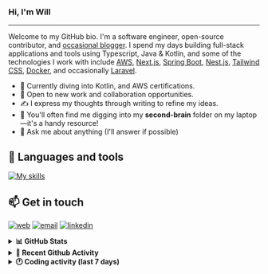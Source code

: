 ### Hi, I'm Will

---

Welcome to my GitHub bio. I'm a software engineer, open-source contributor, and [occasional blogger][blog]. I spend my days building full-stack applications and tools using Typescript, Java & Kotlin, and some of the technologies I work with include [AWS](https://aws.amazon.com/fr/), [Next.js](https://nextjs.org/), [Spring Boot](https://spring.io/projects/spring-boot), [Nest.js](https://nestjs.com/), [Tailwind CSS](https://github.com/tailwindlabs/tailwindcss), [Docker](https://www.docker.com/), and occasionally [Laravel](https://laravel.com/).

- 🔭 Currently diving into Kotlin, and AWS certifications.
- 👯 Open to new work and collaboration opportunities.
- ✍️ I express my thoughts through writing to refine my ideas.
- 🧠 You'll often find me digging into my **second-brain** folder on my laptop—it's a handy resource!
- 💬 Ask me about anything (I'll answer if possible)

## 🎨 Languages and tools

[![My skills](https://skillicons.dev/icons?i=typescript,js,nodejs,nest,java,kotlin,spring,python,fastapi,django,aws,docker,vscode,idea,tailwind&perline=15)](https://wilfriedago.dev/about#skills)

## 📫 Get in touch
[![web](https://img.shields.io/badge/WEBSITE-12100E?logo=google-earth&color=282A36)][website]
[![email](https://img.shields.io/badge/MAIL-12100E?logo=mailgun&color=282A36)][mail]
[![linkedin](https://img.shields.io/badge/LINKEDIN-12100E?logo=linkedin&color=282A36)][linkedin]


<details>
  <summary><b>📊 GitHub Stats</b></summary>
	<br/>
	<p align="left">
		<img width="49.5%" src="https://github-readme-stats.vercel.app/api?username=wilfriedago&show_icons=true&count_private=true&title_color=10b981&icon_color=10b981&theme=react&hide_border=true" />
		<img width="49.5%" src="https://streak-stats.demolab.com/?user=wilfriedago&hide_border=true&theme=react&ring=10b981&fire=fff&currStreakNum=fff&sideLabels=10b981&currStreakLabel=10b981&sideNums=fff" />
	</p>
</details>

<details>
  <summary><b>📅 Recent Github Activity</b></summary>
	<br>

<!--RECENT_ACTIVITY:last_update-->
Last Updated: Tuesday, October 21st, 2025, 4:19:36 AM
<!--RECENT_ACTIVITY:last_update_end-->

<!--RECENT_ACTIVITY:start-->
1. 🔱 Forked [wilfriedago/rijksmuseum](https://github.com/wilfriedago/rijksmuseum) from [wilfriedago/rijksmuseum](https://github.com/wilfriedago/rijksmuseum)<br>
2. ⭐ Starred [fethij/Rijksmuseum](https://github.com/fethij/Rijksmuseum)<br>
3. ⭐ Starred [openMF/kmp-project-template](https://github.com/openMF/kmp-project-template)<br>
4. ⭐ Starred [skydoves/Pokedex](https://github.com/skydoves/Pokedex)<br>
5. 🔱 Forked [wilfriedago/confetti](https://github.com/wilfriedago/confetti) from [wilfriedago/confetti](https://github.com/wilfriedago/confetti)<br>
<!--RECENT_ACTIVITY:end-->
</details>

<details>
  <summary><b>🕐 Coding activity (last 7 days)</b></summary>
	<br>

<!--START_SECTION:waka-->

```python
Total Time: 10 hrs

Python           1 hr 35 mins    ████░░░░░░░░░░░░░░░░░░░░░   15.58 %
JavaScript       1 hr 33 mins    ███▓░░░░░░░░░░░░░░░░░░░░░   15.29 %
TypeScript       1 hr 24 mins    ███▒░░░░░░░░░░░░░░░░░░░░░   13.74 %
HTML             1 hr 9 mins     ███░░░░░░░░░░░░░░░░░░░░░░   11.39 %
SCSS             47 mins         ██░░░░░░░░░░░░░░░░░░░░░░░   07.77 %
CSS              27 mins         █░░░░░░░░░░░░░░░░░░░░░░░░   04.54 %
Other            11 mins         ▒░░░░░░░░░░░░░░░░░░░░░░░░   01.95 %
```

<!--END_SECTION:waka-->
</details>

[website]: https://wilfriedago.me
[linkedin]: https://linkedin.com/in/wilfriedago
[blog]: https://wilfriedago.me/blog
[mail]: mailto:hello@wilfriedago.me
